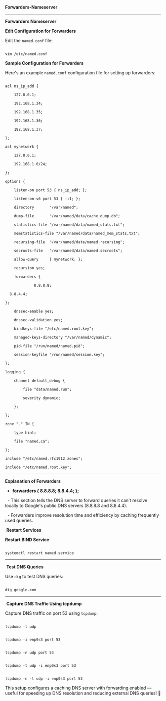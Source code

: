 **Forwarders-Nameserver**

---

**Forwarders Nameserver**

**Edit Configuration for Forwarders**

Edit the `named.conf` file:

```

vim /etc/named.conf

```

**Sample Configuration for Forwarders**

Here's an example `named.conf` configuration file for setting up forwarders:

```

acl ns_ip_add {

    127.0.0.1;

    192.168.1.34;

    192.168.1.35;

    192.168.1.36;

    192.168.1.37;

};

acl mynetwork {

    127.0.0.1;

    192.168.1.0/24;

};

options {

    listen-on port 53 { ns_ip_add; };

    listen-on-v6 port 53 { ::1; };

    directory       "/var/named";

    dump-file       "/var/named/data/cache_dump.db";

    statistics-file "/var/named/data/named_stats.txt";

    memstatistics-file "/var/named/data/named_mem_stats.txt";

    recursing-file  "/var/named/data/named.recursing";

    secroots-file   "/var/named/data/named.secroots";

    allow-query     { mynetwork; };

    recursion yes;

    forwarders {

             8.8.8.8;

  8.8.4.4;

};

    dnssec-enable yes;

    dnssec-validation yes;

    bindkeys-file "/etc/named.root.key";

    managed-keys-directory "/var/named/dynamic";

    pid-file "/run/named/named.pid";

    session-keyfile "/run/named/session.key";

};

logging {

    channel default_debug {

        file "data/named.run";

        severity dynamic;

    };

};

zone "." IN {

    type hint;

    file "named.ca";

};

include "/etc/named.rfc1912.zones";

include "/etc/named.root.key";

```

---

**Explanation of Forwarders**

- **forwarders { 8.8.8.8; 8.8.4.4; };**

  - This section tells the DNS server to forward queries it can't resolve locally to Google's public DNS servers (8.8.8.8 and 8.8.4.4).

  - Forwarders improve resolution time and efficiency by caching frequently used queries.

 **Restart Services**

**Restart BIND Service**

```

systemctl restart named.service

```

---

 **Test DNS Queries**

Use `dig` to test DNS queries:

```

dig google.com

```

---

 **Capture DNS Traffic Using tcpdump**

Capture DNS traffic on port 53 using `tcpdump`:

```

tcpdump -t udp

```

```

tcpdump -i enp0s3 port 53

```

```

tcpdump -n udp port 53

```

```

tcpdump -t udp -i enp0s3 port 53

```

```

tcpdump -n -t udp -i enp0s3 port 53

```

This setup configures a caching DNS server with forwarding enabled — useful for speeding up DNS resolution and reducing external DNS queries! 🚀